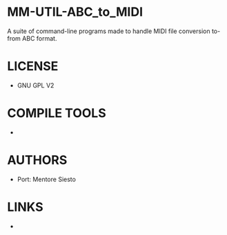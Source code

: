 MM-UTIL-ABC_to_MIDI
===================

A suite of command-line programs made to handle MIDI file conversion to-from ABC format.

LICENSE
===============
* GNU GPL V2

COMPILE TOOLS
===============
* 

AUTHORS
===============
* Port: Mentore Siesto

LINKS
===============
* 
